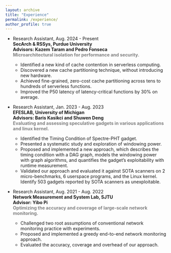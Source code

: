 ```yaml
---
layout: archive
title: "Experience"
permalink: /experience/
author_profile: true
---
```


- Research Assistant, Aug. 2024 - Present  
  **SecArch & RSSys, Purdue University**  
  **Advisors: Kazem Taram and Pedro Fonseca**  
  <span style="color: gray; font-weight: bold;">Microarchitectural isolation for performance and security.</span>  
  - Identified a new kind of cache contention in serverless computing.
  - Discovered a new cache partitioning technique, without introducing new hardware.
  - Achieved fine-grained, zero-cost cache partitioning across tens to hundreds of serverless functions.
  - Improved the P50 latency of latency-critical functions by 30% on average.


- Research Assistant, Jan. 2023 - Aug. 2023  
  **EFESLAB, University of Michigan**  
  **Advisors: Baris Kasikci and Shuwen Deng**  
  <span style="color: gray; font-weight: bold;">Evaluating and assessing speculative gadgets in various applications and linux kernel.</span>  
  - Identified the Timing Condition of Spectre-PHT gadget.
  - Presented a systematic study and exploration of windowing power. 
  - Proposed and implemented a new approach, which describes the timing condition with a DAG graph, models the windowing power with graph algorithms, and quantifies the gadget’s exploitability with runtime measurement.
  - Validated our approach and evaluated it against SOTA scanners on 2 micro-benchmarks, 6 userspace programs, and the Linux kernel. Identify 503 gadgets reported by SOTA scanners as unexploitable.


- Research Assistant, Aug. 2021 - Aug. 2022  
  **Network Measurement and System Lab, SJTU**  
  **Advisor: Yibo Pi**  
  <span style="color: gray; font-weight: bold;">Optimizing the accuracy and coverage of large-scale network monitoring.</span>  
  - Challenged two root assumptions of conventional network monitoring practice with experiments.  
  - Proposed and implemented a greedy end-to-end network monitoring approach.  
  - Evaluated the accuracy, coverage and overhead of our approach.


